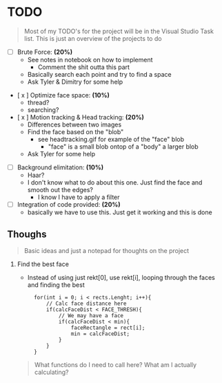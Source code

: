 # TODO
> Most of my TODO's for the project will be in the Visual Studio Task list.  This is just an overview of the projects to do

- [  ] Brute Force: **(20%)** 
    - See notes in notebook on how to implement
        - Comment the shit outta this part
    - Basically search each point and try to find a space
    - Ask Tyler & Dimitry for some help
- [ x ] Optimize face space: **(10%)**
    - thread?
    - searching?
- [ x ] Motion tracking & Head tracking: **(20%)**
    - Differences between two images
    - Find the face based on the "blob"
        - see headtracking.gif for example of the "face" blob
            - "face" is a small blob ontop of a "body" a larger blob
    - Ask Tyler for some help
- [  ] Background elimitation: **(10%)**
    - Haar?
    - I don't know what to do about this one. Just find the face and smooth out the edges?
        - I know I have to apply a filter
- [  ] Integration of code provided: **(20%)**
    - basically we have to use this. Just get it working and this is done

## Thoughs
> Basic ideas and just a notepad for thoughts on the project

1. Find the best face
    - Instead of using just rekt[0], use rekt[i], looping through the faces and finding the best  
        
            for(int i = 0; i < rects.Lenght; i++){
                // Calc face distance here
                if(calcFaceDist < FACE_THRESH){
                    // We may have a face
                    if(calcFaceDist < min){
                        faceRectangle = rect[i];
                        min = calcFaceDist;
                    }
                }
            }  
            
    > What functions do I need to call here? What am I actually calculating?